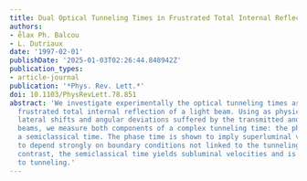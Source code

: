 ```yaml
---
title: Dual Optical Tunneling Times in Frustrated Total Internal Reflection
authors:
- e̊lax Ph. Balcou
- L. Dutriaux
date: '1997-02-01'
publishDate: '2025-01-03T02:26:44.848942Z'
publication_types:
- article-journal
publication: '*Phys. Rev. Lett.*'
doi: 10.1103/PhysRevLett.78.851
abstract: 'We investigate experimentally the optical tunneling times associated with
  frustrated total internal reflection of a light beam. Using as physical clocks the
  lateral shifts and angular deviations suffered by the transmitted and reflected
  beams, we measure both components of a complex tunneling time: the phase time and
  a semiclassical time. The phase time is shown to imply superluminal velocities and
  to depend strongly on boundary conditions not linked to the tunneling process. By
  contrast, the semiclassical time yields subluminal velocities and is related solely
  to tunneling.'
---
```

